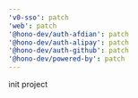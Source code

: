 ```yaml
---
'v0-sso': patch
'web': patch
'@hono-dev/auth-afdian': patch
'@hono-dev/auth-alipay': patch
'@hono-dev/auth-github': patch
'@hono-dev/powered-by': patch
---
```


init project
